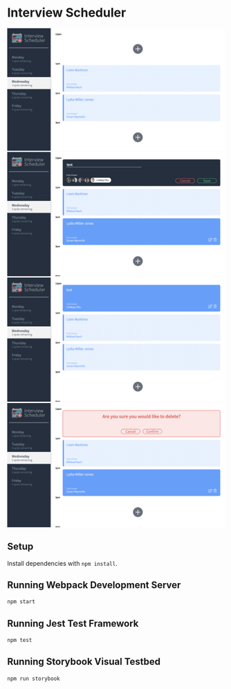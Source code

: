 # Interview Scheduler

![Basic Layout](docs/Basic-format.png)
![Add new appointment](docs/Adding-a-new-appointment.png)
![New appointment added](docs/new-appointment-added.png)
![Deleting appointment](docs/deleting-appointment.png)

## Setup

Install dependencies with `npm install`.

## Running Webpack Development Server

```sh
npm start
```

## Running Jest Test Framework

```sh
npm test
```

## Running Storybook Visual Testbed

```sh
npm run storybook
```
